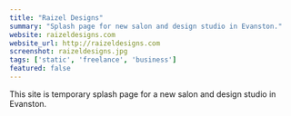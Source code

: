 ```yaml
---
title: "Raizel Designs"
summary: "Splash page for new salon and design studio in Evanston."
website: raizeldesigns.com
website_url: http://raizeldesigns.com
screenshot: raizeldesigns.jpg
tags: ['static', 'freelance', 'business']
featured: false
---
```


This site is temporary splash page for a new salon and design studio in Evanston.
